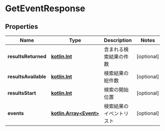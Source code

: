 # GetEventResponse

## Properties
Name | Type | Description | Notes
------------ | ------------- | ------------- | -------------
**resultsReturned** | [**kotlin.Int**](.md) | 含まれる検索結果の件数 |  [optional]
**resultsAvailable** | [**kotlin.Int**](.md) | 検索結果の総件数 |  [optional]
**resultsStart** | [**kotlin.Int**](.md) | 検索の開始位置 |  [optional]
**events** | [**kotlin.Array&lt;Event&gt;**](Event.md) | 検索結果のイベントリスト |  [optional]
